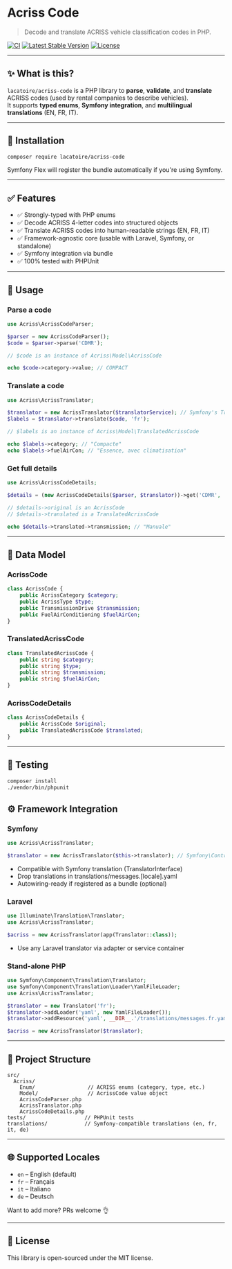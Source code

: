 # Acriss Code

> Decode and translate ACRISS vehicle classification codes in PHP.

[![CI](https://github.com/lacatoire/acriss-code/actions/workflows/phpunit.yml/badge.svg)](https://github.com/lacatoire/acriss-code/actions)
[![Latest Stable Version](https://poser.pugx.org/lacatoire/acriss-code/v)](https://packagist.org/packages/lacatoire/acriss-code)
[![License](https://poser.pugx.org/lacatoire/acriss-code/license)](LICENSE)

---

## ✨ What is this?

`lacatoire/acriss-code` is a PHP library to **parse**, **validate**, and **translate** ACRISS codes (used by rental companies to describe vehicles).  
It supports **typed enums**, **Symfony integration**, and **multilingual translations** (EN, FR, IT).

---

## 🚀 Installation

```bash
composer require lacatoire/acriss-code
```

Symfony Flex will register the bundle automatically if you're using Symfony.

---

## ✅ Features

- ✅ Strongly-typed with PHP enums
- ✅ Decode ACRISS 4-letter codes into structured objects
- ✅ Translate ACRISS codes into human-readable strings (EN, FR, IT)
- ✅ Framework-agnostic core (usable with Laravel, Symfony, or standalone)
- ✅ Symfony integration via bundle
- ✅ 100% tested with PHPUnit

---

## 🦩 Usage

### Parse a code

```php
use Acriss\AcrissCodeParser;

$parser = new AcrissCodeParser();
$code = $parser->parse('CDMR');

// $code is an instance of Acriss\Model\AcrissCode

echo $code->category->value; // COMPACT
```

### Translate a code

```php
use Acriss\AcrissTranslator;

$translator = new AcrissTranslator($translatorService); // Symfony's TranslatorInterface
$labels = $translator->translate($code, 'fr');

// $labels is an instance of Acriss\Model\TranslatedAcrissCode

echo $labels->category; // "Compacte"
echo $labels->fuelAirCon; // "Essence, avec climatisation"
```

### Get full details

```php
use Acriss\AcrissCodeDetails;

$details = (new AcrissCodeDetails($parser, $translator))->get('CDMR', 'it');

// $details->original is an AcrissCode
// $details->translated is a TranslatedAcrissCode

echo $details->translated->transmission; // "Manuale"
```
---

## 🧬 Data Model

### AcrissCode
```php
class AcrissCode {
    public AcrissCategory $category;
    public AcrissType $type;
    public TransmissionDrive $transmission;
    public FuelAirConditioning $fuelAirCon;
}
```

### TranslatedAcrissCode
```php
class TranslatedAcrissCode {
    public string $category;
    public string $type;
    public string $transmission;
    public string $fuelAirCon;
}
```

### AcrissCodeDetails
```php
class AcrissCodeDetails {
    public AcrissCode $original;
    public TranslatedAcrissCode $translated;
}
```

---

## 🧪 Testing

```bash
composer install
./vendor/bin/phpunit
```

## ⚙️ Framework Integration

### Symfony

```php
use Acriss\AcrissTranslator;

$translator = new AcrissTranslator($this->translator); // Symfony\Contracts\Translation\TranslatorInterface

```
* Compatible with Symfony translation (TranslatorInterface)
* Drop translations in translations/messages.[locale].yaml
* Autowiring-ready if registered as a bundle (optional)

### Laravel

```php
use Illuminate\Translation\Translator;
use Acriss\AcrissTranslator;

$acriss = new AcrissTranslator(app(Translator::class));
```
* Use any Laravel translator via adapter or service container
### Stand-alone PHP

```php
use Symfony\Component\Translation\Translator;
use Symfony\Component\Translation\Loader\YamlFileLoader;
use Acriss\AcrissTranslator;

$translator = new Translator('fr');
$translator->addLoader('yaml', new YamlFileLoader());
$translator->addResource('yaml', __DIR__.'/translations/messages.fr.yaml', 'fr');

$acriss = new AcrissTranslator($translator);
```
---

## 📁 Project Structure

```
src/
  Acriss/
    Enum/                 // ACRISS enums (category, type, etc.)
    Model/                // AcrissCode value object
    AcrissCodeParser.php
    AcrissTranslator.php
    AcrissCodeDetails.php
tests/                   // PHPUnit tests
translations/            // Symfony-compatible translations (en, fr, it, de)
```

---

## 🌐 Supported Locales

- `en` – English (default)
- `fr` – Français
- `it` – Italiano
- `de` – Deutsch

Want to add more? PRs welcome 👌

---

## 📄 License

This library is open-sourced under the MIT license.